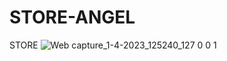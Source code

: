 # STORE-ANGEL
STORE
![Web capture_1-4-2023_125240_127 0 0 1](https://user-images.githubusercontent.com/119085975/229307420-268ace2d-581f-4f42-afb6-c5bd69ea16ff.jpeg)
